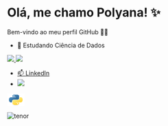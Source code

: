 # Olá, me chamo Polyana! ✨
Bem-vindo ao meu perfil GitHub 👋✨

- 🌱 Estudando Ciência de Dados
<div>
  <a href="https://github.com/polyanat59">
  <img height="180em" src="https://github-readme-stats.vercel.app/api?username=Polyanat59&show_icons=true&theme=dracula&include_all_commits=true&count_private=true"/>
  <img height="180em" src="https://github-readme-stats.vercel.app/api/top-langs/?username=Polyanat59&layout=compact&langs_count=16&theme=dracula"/>
</div>




- 📫 [LinkedIn](https://www.linkedin.com/in/polyana-tomaz)
-   <a href = "mailto:polyanat59@gmail.com"><img src="https://img.shields.io/badge/-Gmail-%23333?style=for-the-badge&logo=gmail&logoColor=white" target="_blank"></a>



  

   

          
   <img align="center" alt="Python" height="30" width="40" src="https://raw.githubusercontent.com/devicons/devicon/master/icons/python/python-original.svg">
   


![tenor](https://github.com/user-attachments/assets/d86fc5a8-3563-4d5b-a985-854020c0cdae)





